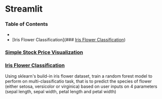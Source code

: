 # Streamlit

### Table of Contents
- 
- [Iris Flower Classification](### [Iris Flower Classification](https://github.com/Hongyanlee0614/Streamlit/tree/main/Iris%20Flower%20Classification))

### [Simple Stock Price Visualization](https://github.com/Hongyanlee0614/Streamlit/tree/main/Static%20Stock%20Price%20Visualization)

### [Iris Flower Classification](https://github.com/Hongyanlee0614/Streamlit/tree/main/Iris%20Flower%20Classification)
Using sklearn's build-in iris flower dataset, train a random forest model to perform on multi-classificatio task, that is to predict the species of flower (either setosa, versicolor or virginica) based on user inputs on 4 parameters (sepal length, sepal width, petal length and petal width)
